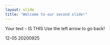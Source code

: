 ```yaml
---
layout: slide
title: "Welcome to our second slide!"
---
```

Your text - IS THIS
Use the left arrow to go back!

12-05
20200925
